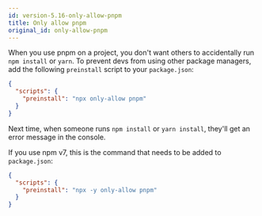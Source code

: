 ```yaml
---
id: version-5.16-only-allow-pnpm
title: Only allow pnpm
original_id: only-allow-pnpm
---
```


When you use pnpm on a project, you don't want others to accidentally run `npm install` or `yarn`.
To prevent devs from using other package managers, add the following `preinstall` script to your `package.json`:

```json
{
  "scripts": {
    "preinstall": "npx only-allow pnpm"
  }
}
```

Next time, when someone runs `npm install` or `yarn install`, they'll get an error message in the console.

If you use npm v7, this is the command that needs to be added to `package.json`:

```json
{
  "scripts": {
    "preinstall": "npx -y only-allow pnpm"
  }
}
```
